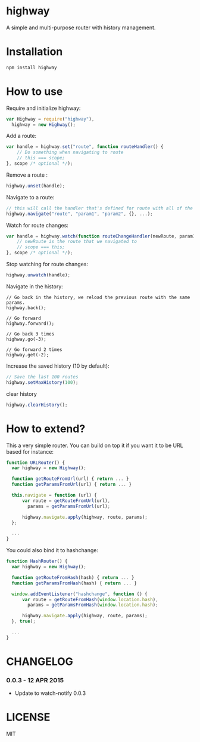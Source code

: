 highway
=============

A simple and multi-purpose router with history management.

Installation
============

```bash
npm install highway
```

How to use
==========

Require and initialize highway:

```js
var Highway = require("highway"),
  highway = new Highway();
```

Add a route:

```js
var handle = highway.set("route", function routeHandler() {
    // Do something when navigating to route
    // this === scope;
}, scope /* optional */);
```

Remove a route :

```js
highway.unset(handle);
```

Navigate to a route:

```js
// this will call the handler that's defined for route with all of the following params
highway.navigate("route", "param1", "param2", {}, ...);
```

Watch for route changes:

```js
var handle = highway.watch(function routeChangeHandler(newRoute, param1, param2, ...) {
    // newRoute is the route that we navigated to
    // scope === this;
}, scope /* optional */);
```

Stop watching for route changes:

```js
highway.unwatch(handle);
```

Navigate in the history:

```
// Go back in the history, we reload the previous route with the same params.
highway.back();

// Go forward
highway.forward();

// Go back 3 times
highway.go(-3);

// Go forward 2 times
highway.get(-2);
```

Increase the saved history (10 by default):

```js
// Save the last 100 routes
highway.setMaxHistory(100);
```

clear history

```js
highway.clearHistory();
```

How to extend?
==============

This a very simple router. You can build on top it if you want it to be URL based for instance:

```js
function URLRouter() {
  var highway = new Highway();

  function getRouteFromUrl(url) { return ... }
  function getParamsFromUrl(url) { return ... }

  this.navigate = function (url) {
      var route = getRouteFromUrl(url),
        params = getParamsFromUrl(url);

      highway.navigate.apply(highway, route, params);
  };

  ...
}
```

You could also bind it to hashchange:

```js
function HashRouter() {
  var highway = new Highway();

  function getRouteFromHash(hash) { return ... }
  function getParamsFromHash(hash) { return ... }

  window.addEventListener("hashchange", function () {
      var route = getRouteFromHash(window.location.hash),
        params = getParamsFromHash(window.location.hash);

      highway.navigate.apply(highway, route, params);
  }, true);

  ...
}
```

CHANGELOG
=========

### 0.0.3 - 12 APR 2015

* Update to watch-notify 0.0.3


LICENSE
=======

MIT
